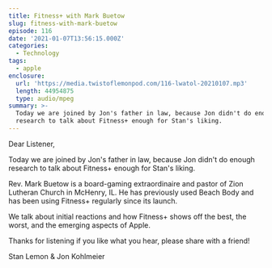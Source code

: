 ```yaml
---
title: Fitness+ with Mark Buetow
slug: fitness-with-mark-buetow
episode: 116
date: '2021-01-07T13:56:15.000Z'
categories:
  - Technology
tags:
  - apple
enclosure:
  url: 'https://media.twistoflemonpod.com/116-lwatol-20210107.mp3'
  length: 44954875
  type: audio/mpeg
summary: >-
  Today we are joined by Jon's father in law, because Jon didn't do enough
  research to talk about Fitness+ enough for Stan's liking.
---
```


Dear Listener,

Today we are joined by Jon's father in law, because Jon didn't do enough research to talk about Fitness+ enough for Stan's liking.

Rev. Mark Buetow is a board-gaming extraordinaire and pastor of Zion Lutheran Church in McHenry, IL. He has previously used Beach Body and has been using Fitness+ regularly since its launch.

We talk about initial reactions and how Fitness+ shows off the best, the worst, and the emerging aspects of Apple.

Thanks for listening if you like what you hear, please share with a friend!

Stan Lemon & Jon Kohlmeier
